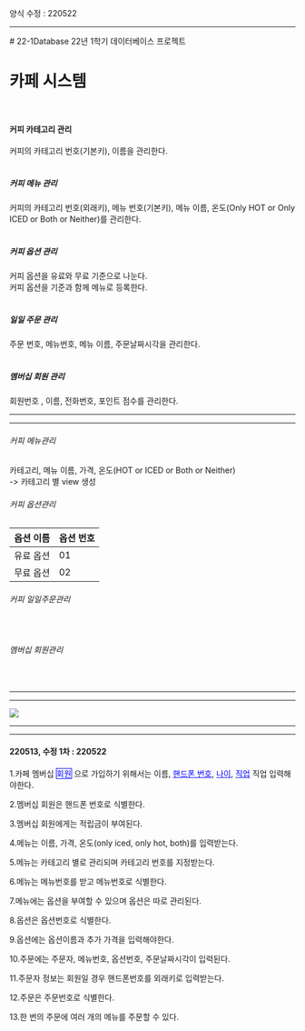 양식 수정 : 220522
<hr>
# 22-1Database
22년 1학기 데이터베이스 프로젝트

<h1>카페 시스템</h1>
<br>
<h4>커피 카테고리 관리</h4>
커피의 카테고리 번호(기본키), 이름을 관리한다.<br>
<br>
<h5>커피 메뉴 관리</h5>
커피의 카테고리 번호(외래키), 메뉴 번호(기본키), 메뉴 이름, 온도(Only HOT or Only ICED or Both or Neither)를 관리한다.<br>
<br>
<h5>커피 옵션 관리</h5>
커피 옵션을 유료와 무료 기준으로 나눈다.<br>
커피 옵션을 기준과 함께 메뉴로 등록한다. <br>
<br>
<h5>일일 주문 관리</h5>
주문 번호, 메뉴번호, 메뉴 이름, 주문날짜시각을 관리한다.<br>
<br>
<h5>멤버십 회원 관리</h5>
회원번호 , 이름, 전화번호, 포인트 점수를 관리한다.<br>
<hr>
<hr>
<h6>커피 메뉴관리</h6>
<h7>카테고리, 메뉴 이름, 가격, 온도(HOT or ICED or Both or Neither)</h7>
<br>-> 카테고리 별 view 생성
<br>
<h6>커피 옵션관리</h6>
<table>
  <thead>
    <th>옵션 이름</th>
    <th>옵션 번호</th>
  </thead>
  <tbody>
    <tr>
      <td>유료 옵션</td>
      <td>01</td>
    </tr>
    <tr>
      <td>무료 옵션</td>
      <td>02</td>
    </tr>
  </tbody>
</table>
<h6>커피 일일주문관리</h6>
<br><h6>멤버십 회원관리</h6>
<br>
<hr>
<hr>
<img src="https://user-images.githubusercontent.com/69462861/161521731-15e61450-b19a-4882-b201-e6cbbb56dec7.png"></img>
<hr>
<hr>
<h4>220513, 수정 1차 : 220522</h4>
<p>1.카페 멤버십 <span style="border: blue 1px solid;color: #0000FF;">회원</span>
    으로 가입하기 위해서는
    <span class="phishy">이름</span>,
    <span style="color: #0000FF; text-decoration: underline; text-decoration-color: #0000FF;">핸드폰 번호</span>,
    <span style="color: #0000FF; text-decoration: underline; text-decoration-color: #0000FF;">나이</span>,
    <span style="color: #0000FF; text-decoration: underline; text-decoration-color: #0000FF;">직업</span> 직업 입력해야한다.</p>
<p>2.멤버십 회원은 핸드폰 번호로 식별한다.</p>
<p>3.멤버십 회원에게는 적립금이 부여된다.</p>
<p>4.메뉴는 이름, 가격, 온도(only iced, only hot, both)를 입력받는다.</p>
<p>5.메뉴는 카테고리 별로 관리되며 카테고리 번호를 지정받는다.</p>
<p>6.메뉴는 메뉴번호를 받고 메뉴번호로 식별한다.</p>
<p>7.메뉴에는 옵션을 부여할 수 있으며 옵션은 따로 관리된다.</p>
<p>8.옵션은 옵션번호로 식별한다.</p>
<p>9.옵션에는 옵션이름과 추가 가격을 입력해야한다.</p>
<p>10.주문에는 주문자, 메뉴번호, 옵션번호, 주문날짜시각이 입력된다.</p>
<p>11.주문자 정보는 회원일 경우 핸드폰번호를 외래키로 입력받는다.</p>
<p>12.주문은 주문번호로 식별한다.</p>
<p>13.한 번의 주문에 여러 개의 메뉴를 주문할 수 있다.</p>
